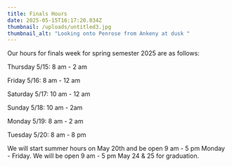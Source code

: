 ```yaml
---
title: Finals Hours
date: 2025-05-15T16:17:20.034Z
thumbnail: /uploads/untitled3.jpg
thumbnail_alt: "Looking onto Penrose from Ankeny at dusk "
---
```

Our hours for finals week for spring semester 2025 are as follows:

Thursday 5/15: 8 am - 2 am

Friday 5/16: 8 am - 12 am 

Saturday 5/17: 10 am - 12 am

Sunday 5/18: 10 am - 2am

Monday 5/19: 8 am - 2 am

Tuesday 5/20: 8 am - 8 pm

We will start summer hours on May 20th and be open 9 am - 5 pm Monday - Friday. We will be open 9 am - 5 pm May 24 & 25 for graduation.